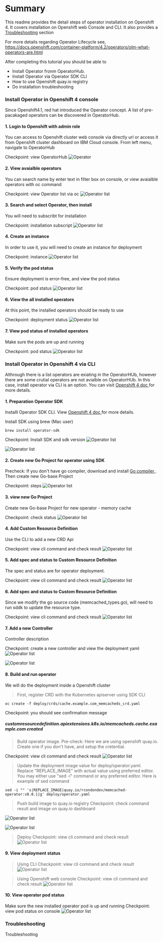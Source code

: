 # Summary

This readme provides the detail steps of operator installation on Openshift 4. It covers installation on Openshift web Console and CLI. It also provides a [Troubleshooting](#troubleshooting) section

For more details regarding Operator Lifecycle see, https://docs.openshift.com/container-platform/4.2/operators/olm-what-operators-are.html

After completing this tutorial you should be able to

- Install Operator fronm OperatorHub.
- Install Operator via Operator SDK CLI
- How to use Openshift quay.io registry
- Do installation troubleshooting

### Install Operator in Openshift 4 console
Since Openshift4.1, red hat introduced the Operator concept. A list of pre-pacakaged operators can be discovered in OperatorHub.

#### 1. Login to Openshift with admin role
You can access to Openshift cluster web console via directly url or access it from Openshift cluster dashboard on IBM Cloud console. From left menu, navigate to OperatorHub

Checkpoint: view OperatorHub
![Operator](images/operator-hub.png)

#### 2. View avaialble operators
You can search name by enter text in filter box on console, or view avaialble operators with oc command

Checkpoint: view Operator list via oc
![Operator list](images/operator-list-cli.png)

#### 3. Search and select Operator, then install
You will need to subscribt for installation

Checkpoint: installation subscript
![Operator list](images/operator-subscript.png)

#### 4. Create an instance
In order to use it, you will need to create an instance for deployment 

Checkpoint: instance
![Operator list](images/create-instance.png)

#### 5. Verify the pod status
Ensure deployment is error-free, and view the pod status 

Checkpoint: pod status
![Operator list](images/operator-pod-status.png)

#### 6. View the all installed operators
At this point, the installed operators should be ready to use

Checkpoint: deployment status
![Operator list](images/view-installed-operators-console.png)

#### 7. View pod status of installed operators
Make sure the pods are up and running

Checkpoint: pod status
![Operator list](images/view-operator-pods.png)

### Install Operator in Openshift 4 via CLI
Althrough there is a list operators are exiating in the OperatorHUb, however there are some crutial operators are not avialble on OperatorHUb. In this case, install operator via CLI is an option.
You can visit <a href="https://docs.openshift.com/container-platform/4.2/operators/olm-what-operators-are.html" target="_blank">Openshift 4 doc </a> for more details.

#### 1. Preparation Operator SDK
Installl Operator SDK CLI. View <a href="https://docs.openshift.com/container-platform/4.3/operators/operator_sdk/osdk-getting-started.html" target="_blank">Openshift 4 doc </a> for more details.

Install SDK using brew (Mac user)
```
brew install operator-sdk
```
Checkpoint: Install SDK and sdk version
![Operator list](images/install-operator-sdk.png)

![Operator list](images/operator-sdk-version.png)

#### 2. Create new Go Project for operator using SDK
Precheck: If you don't have go compiler, download and install <a href="https://golang.org/doc/install" target="_blank"> Go compiler </a>. Then create new Go-base Project

Checkpoint: steps
![Operator list](images/new-operator-go-project.png)

#### 3. view new Go Project
Create new Go-base Project for new operator - memory cache

Checkpoint: check status
![Operator list](images/verify-operator-project-created.png)

#### 4. Add Custom Resource Definition
Use the CLI to add a new CRD Api

Checkpoint: view cli command and check result
![Operator list](images/add-crd-api.png)

#### 5. Add spec and status to Custom Resource Definition
The spec and status are for operator deployment.

Checkpoint: view cli command and check result
![Operator list](images/add-spec-status-crd.png)

#### 6. Add spec and status to Custom Resource Definition
Since we modify the go source code (memcached_types.go), will need to run sddk to update the resource type.

Checkpoint: view cli command and check result
![Operator list](images/update-generated-code.png)

#### 7. Add a new Controller
Controller description

Checkpoint: create a new controller and view the deployment yaml
![Operator list](images/add-new-controller.png)

![Operator list](images/view-new-controller-yaml-list.png)

#### 8. Build and run operator
We will do the deployment inside a Openshift cluster
> First, register CRD with the Kubernetes apiserver using SDK CLI
```
oc create -f deploy/crds/cache.example.com_memcacheds_crd.yaml
```
Checkpoint: you should see confirmation message 
##### customresourcedefinition.apiextensions.k8s.io/memcacheds.cache.example.com created

> Build operator image.
Pre-check: Here we are using openshift quay.io. Create one if you don't have, and setup the cretential.

Checkpoint: view cli command and check result
![Operator list](images/build-operator-image2.png)

> Update the deployment image value for deploy/operator.yaml.
Replace "REPLACE_IMAGE" with actual value using preferred editor. You may either use "sed -i" command or any preferred editor. Here is example of sed command

```
sed -i "" 's|REPLACE_IMAGE|quay.io/rcondondev/memcached-operator:v0.0.1|g' deploy/operator.yaml
```

> Push build image to quay.io registry
Checkpoint: check command result and image on quay.io dashboard

![Operator list](images/push-image-quayio.png)

![Operator list](images/check-image-push-status.png)

> Deploy
Checkpoint: view cli command and check result
![Operator list](images/deploy-operator.png)

#### 9. View deployment status
> Using CLI
Checkpoint: view cli command and check result
![Operator list](images/view-operator-deployment.png)

> Using Openshift web console
Checkpoint: view cli command and check result
![Operator list](images/view-deployment-console.png)

#### 10. View operator pod status
Make sure the new installed operator pod is up and running
Checkpoint: view pod status on console
![Operator list](images/view-pod-status-console.png)

### Troubleshooting
Troubleshooting
